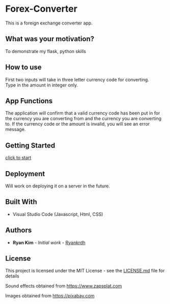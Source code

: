 # Forex-Converter

This is a foreign exchange converter app.

## What was your motivation?

To demonstrate my flask, python skills

## How to use

First two inputs will take in three letter currency code for converting.  
Type in the amount in integer only.

## App Functions

The application will confirm that a valid currency code has been put in for the currency you are converting from and the currency you are converting to. If the currency code or the amount is invalid, you will see an error message.

## Getting Started

[click to start]("https://ryankrdh.github.io/Forex-convertor/")

## Deployment

Will work on deploying it on a server in the future.

## Built With

- Visual Studio Code (Javascript, Html, CSS)

## Authors

- **Ryan Kim** - _Initial work_ - [Ryankrdh](https://github.com/ryankrdh)

## License

This project is licensed under the MIT License - see the [LICENSE.md](LICENSE.md) file for details

Sound effects obtained from https://www.zapsplat.com

Images obtained from https://pixabay.com
